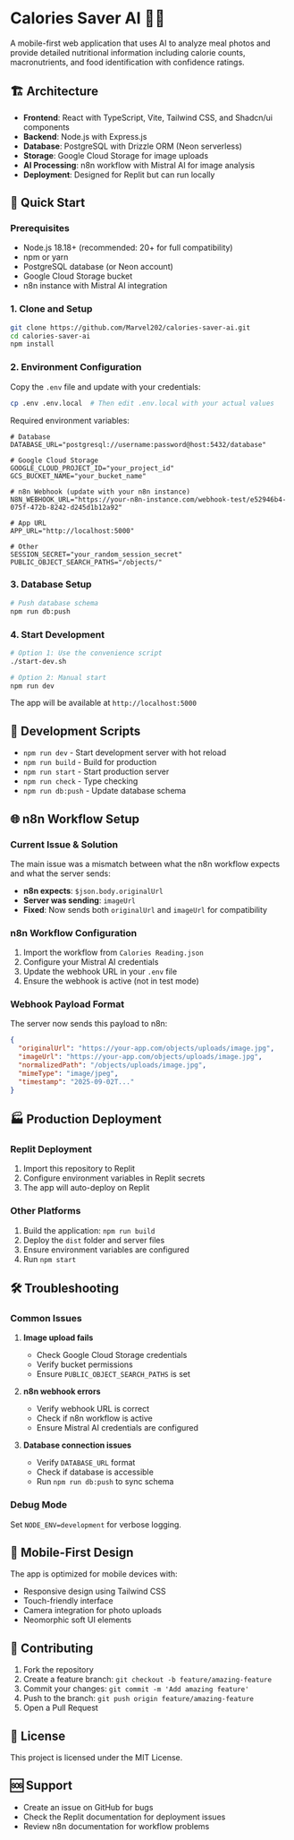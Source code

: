 # Calories Saver AI 🥗📸

A mobile-first web application that uses AI to analyze meal photos and provide detailed nutritional information including calorie counts, macronutrients, and food identification with confidence ratings.

## 🏗️ Architecture

- **Frontend**: React with TypeScript, Vite, Tailwind CSS, and Shadcn/ui components
- **Backend**: Node.js with Express.js
- **Database**: PostgreSQL with Drizzle ORM (Neon serverless)
- **Storage**: Google Cloud Storage for image uploads
- **AI Processing**: n8n workflow with Mistral AI for image analysis
- **Deployment**: Designed for Replit but can run locally

## 🚀 Quick Start

### Prerequisites

- Node.js 18.18+ (recommended: 20+ for full compatibility)
- npm or yarn
- PostgreSQL database (or Neon account)
- Google Cloud Storage bucket
- n8n instance with Mistral AI integration

### 1. Clone and Setup

```bash
git clone https://github.com/Marvel202/calories-saver-ai.git
cd calories-saver-ai
npm install
```

### 2. Environment Configuration

Copy the `.env` file and update with your credentials:

```bash
cp .env .env.local  # Then edit .env.local with your actual values
```

Required environment variables:

```env
# Database
DATABASE_URL="postgresql://username:password@host:5432/database"

# Google Cloud Storage
GOOGLE_CLOUD_PROJECT_ID="your_project_id"
GCS_BUCKET_NAME="your_bucket_name"

# n8n Webhook (update with your n8n instance)
N8N_WEBHOOK_URL="https://your-n8n-instance.com/webhook-test/e52946b4-075f-472b-8242-d245d1b12a92"

# App URL
APP_URL="http://localhost:5000"

# Other
SESSION_SECRET="your_random_session_secret"
PUBLIC_OBJECT_SEARCH_PATHS="/objects/"
```

### 3. Database Setup

```bash
# Push database schema
npm run db:push
```

### 4. Start Development

```bash
# Option 1: Use the convenience script
./start-dev.sh

# Option 2: Manual start
npm run dev
```

The app will be available at `http://localhost:5000`

## 🔧 Development Scripts

- `npm run dev` - Start development server with hot reload
- `npm run build` - Build for production
- `npm run start` - Start production server
- `npm run check` - Type checking
- `npm run db:push` - Update database schema

## 🌐 n8n Workflow Setup

### Current Issue & Solution

The main issue was a mismatch between what the n8n workflow expects and what the server sends:

- **n8n expects**: `$json.body.originalUrl`
- **Server was sending**: `imageUrl`
- **Fixed**: Now sends both `originalUrl` and `imageUrl` for compatibility

### n8n Workflow Configuration

1. Import the workflow from `Calories Reading.json`
2. Configure your Mistral AI credentials
3. Update the webhook URL in your `.env` file
4. Ensure the webhook is active (not in test mode)

### Webhook Payload Format

The server now sends this payload to n8n:

```json
{
  "originalUrl": "https://your-app.com/objects/uploads/image.jpg",
  "imageUrl": "https://your-app.com/objects/uploads/image.jpg", 
  "normalizedPath": "/objects/uploads/image.jpg",
  "mimeType": "image/jpeg",
  "timestamp": "2025-09-02T..."
}
```

## 🏭 Production Deployment

### Replit Deployment

1. Import this repository to Replit
2. Configure environment variables in Replit secrets
3. The app will auto-deploy on Replit

### Other Platforms

1. Build the application: `npm run build`
2. Deploy the `dist` folder and server files
3. Ensure environment variables are configured
4. Run `npm start`

## 🛠️ Troubleshooting

### Common Issues

1. **Image upload fails**
   - Check Google Cloud Storage credentials
   - Verify bucket permissions
   - Ensure `PUBLIC_OBJECT_SEARCH_PATHS` is set

2. **n8n webhook errors**
   - Verify webhook URL is correct
   - Check if n8n workflow is active
   - Ensure Mistral AI credentials are configured

3. **Database connection issues**
   - Verify `DATABASE_URL` format
   - Check if database is accessible
   - Run `npm run db:push` to sync schema

### Debug Mode

Set `NODE_ENV=development` for verbose logging.

## 📱 Mobile-First Design

The app is optimized for mobile devices with:

- Responsive design using Tailwind CSS
- Touch-friendly interface
- Camera integration for photo uploads
- Neomorphic soft UI elements

## 🤝 Contributing

1. Fork the repository
2. Create a feature branch: `git checkout -b feature/amazing-feature`
3. Commit your changes: `git commit -m 'Add amazing feature'`
4. Push to the branch: `git push origin feature/amazing-feature`
5. Open a Pull Request

## 📄 License

This project is licensed under the MIT License.

## 🆘 Support

- Create an issue on GitHub for bugs
- Check the Replit documentation for deployment issues
- Review n8n documentation for workflow problems
